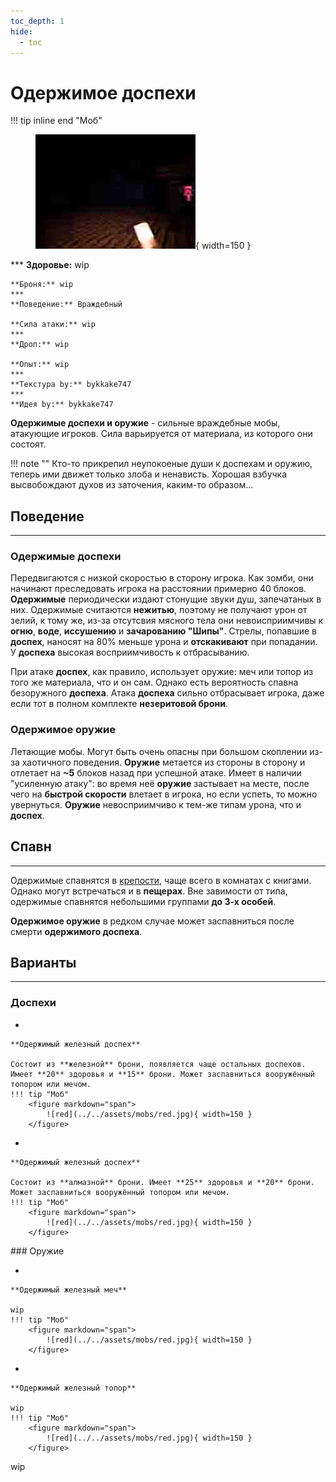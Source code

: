 ```yaml
---
toc_depth: 1
hide:
  - toc
---
```


# Одержимое доспехи

!!! tip inline end "Моб"
    <figure markdown="span">
        ![red](/assets/bestiary/mobs/red.jpg){ width=150 }
    </figure>
    ***
    **Здоровье:** wip
    
    **Броня:** wip
    ***
    **Поведение:** Враждебный

    **Сила атаки:** wip
    ***
    **Дроп:** wip

    **Опыт:** wip
    ***
    **Текстура by:** bykkake747
    ***
    **Идея by:** bykkake747

**Одержимые доспехи и оружие** - сильные враждебные мобы, атакующие игроков. Сила варьируется от материала, из которого они состоят.

!!! note ""
    Кто-то прикрепил неупокоеные души к доспехам и оружию, теперь ими движет только злоба и ненависть. Хорошая взбучка высвобождают духов из заточения, каким-то образом…

## Поведение
***
### Одержимые доспехи

Передвигаются с низкой скоростью в сторону игрока. Как зомби, они начинают преследовать игрока на расстоянии примерно 40 блоков. **Одержимые** периодически издают стонущие звуки душ, запечатаных в них. Одержимые считаются **нежитью**, поэтому не получают урон от зелий, к тому же, из-за отсутсвия мясного тела они невоисприимчивы к **огню**, **воде**, **иссушению** и **зачарованию "Шипы"**. Стрелы, попавшие в **доспех**, наносят на 80% меньше урона и **отскакивают** при попадании. У **доспеха** высокая восприимчивость к отбрасыванию.

При атаке **доспех**, как правило, использует оружие: меч или топор из того же материала, что и он сам. Однако есть вероятность спавна безоружного **доспеха**. Атака **доспеха** сильно отбрасывает игрока, даже если тот в полном комплекте **незеритовой брони**.


### Одержимое оружие

Летающие мобы. Могут быть очень опасны при большом скоплении из-за хаотичного поведения. **Оружие** метается из стороны в сторону и отлетает на **~5** блоков назад при успешной атаке. Имеет в наличии "усиленную атаку": во время неё **оружие** застывает на месте, после чего на **быстрой скорости** влетает в игрока, но если успеть, то можно увернуться. **Оружие** невосприимчиво к тем-же типам урона, что и **доспех**. 

## Спавн
***

Одержимые спавнятся в [крепости](https://ru.minecraft.wiki/w/Крепость), чаще всего в комнатах с книгами. Однако могут встречаться и в **пещерах**. Вне завимости от типа, одержимые спавнятся небольшими группами **до 3-х особей**.

**Одержимое оружие** в редком случае может заспавниться после смерти **одержимого доспеха**.

## Варианты
***
### Доспехи
<div class="grid cards" markdown>

- 

    **Одержимый железный доспех**

    Состоит из **железной** брони, появляется чаще остальных доспехов. Имеет **20** здоровья и **15** брони. Может заспавниться вооружённый топором или мечом.
    !!! tip "Моб"
        <figure markdown="span">
            ![red](../../assets/mobs/red.jpg){ width=150 }
        </figure>

- 

    **Одержимый железный доспех**

    Состоит из **алмазной** брони. Имеет **25** здоровья и **20** брони. Может заспавниться вооружённый топором или мечом.
    !!! tip "Моб"
        <figure markdown="span">
            ![red](../../assets/mobs/red.jpg){ width=150 }
        </figure>

</div>
### Оружие
<div class="grid cards" markdown>

- 

    **Одержимый железный меч**

    wip
    !!! tip "Моб"
        <figure markdown="span">
            ![red](../../assets/mobs/red.jpg){ width=150 }
        </figure>

- 

    **Одержимый железный топор**

    wip
    !!! tip "Моб"
        <figure markdown="span">
            ![red](../../assets/mobs/red.jpg){ width=150 }
        </figure>

</div>

wip